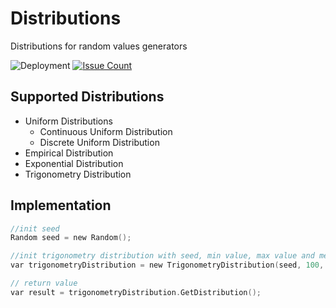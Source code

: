 # Distributions 
Distributions for random values generators

![Deployment](https://travis-ci.org/Marbulinek/Distributions.svg?branch=master)
[![Issue Count](https://codeclimate.com/github/Marbulinek/Distributions/badges/issue_count.svg)](https://codeclimate.com/github/Marbulinek/Distributions)

## Supported Distributions
* Uniform Distributions 
  * Continuous Uniform Distribution
  * Discrete Uniform Distribution
* Empirical Distribution
* Exponential Distribution
* Trigonometry Distribution

## Implementation
```c
//init seed
Random seed = new Random();

//init trigonometry distribution with seed, min value, max value and median
var trigonometryDistribution = new TrigonometryDistribution(seed, 100, 300, 150);

// return value
var result = trigonometryDistribution.GetDistribution();
```
